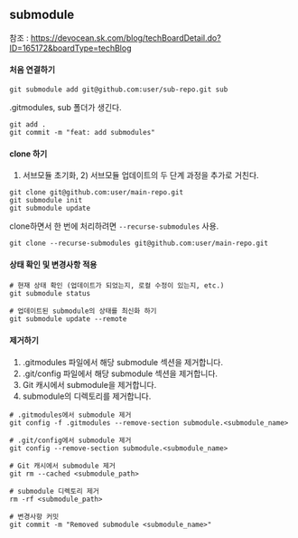 ## submodule

참조 : https://devocean.sk.com/blog/techBoardDetail.do?ID=165172&boardType=techBlog

#### 처음 연결하기

```shell
git submodule add git@github.com:user/sub-repo.git sub
```

.gitmodules, sub 폴더가 생긴다. 

```shell
git add .
git commit -m "feat: add submodules"
```

#### clone 하기

1) 서브모듈 초기화, 2) 서브모듈 업데이트의 두 단계 과정을 추가로 거친다. 

```shell
git clone git@github.com:user/main-repo.git
git submodule init
git submodule update
```

clone하면서 한 번에 처리하려면 `--recurse-submodules` 사용.

```shell
git clone --recurse-submodules git@github.com:user/main-repo.git
```

#### 상태 확인 및 변경사항 적용


```shell
# 현재 상태 확인 (업데이트가 되었는지, 로컬 수정이 있는지, etc.)
git submodule status

# 업데이트된 submodule의 상태를 최신화 하기
git submodule update --remote
```

#### 제거하기

1. .gitmodules 파일에서 해당 submodule 섹션을 제거합니다.
1. .git/config 파일에서 해당 submodule 섹션을 제거합니다.
1. Git 캐시에서 submodule을 제거합니다.
1. submodule의 디렉토리를 제거합니다.

```shell
# .gitmodules에서 submodule 제거
git config -f .gitmodules --remove-section submodule.<submodule_name>

# .git/config에서 submodule 제거
git config --remove-section submodule.<submodule_name>

# Git 캐시에서 submodule 제거
git rm --cached <submodule_path>

# submodule 디렉토리 제거
rm -rf <submodule_path>

# 변경사항 커밋
git commit -m "Removed submodule <submodule_name>"
```